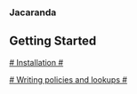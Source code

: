 ### Jacaranda ###


## Getting Started ##

[# Installation #](./install.md)

[# Writing policies and lookups #](./policy.md)



